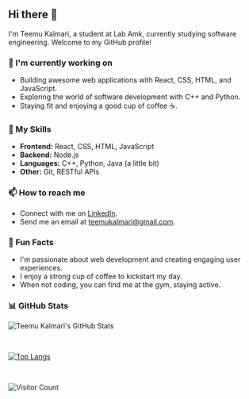 ## Hi there 👋

I'm Teemu Kalmari, a student at Lab Amk, currently studying software engineering. Welcome to my GitHub profile!

### 🌱 I'm currently working on

- Building awesome web applications with React, CSS, HTML, and JavaScript.
- Exploring the world of software development with C++ and Python.
- Staying fit and enjoying a good cup of coffee ☕.

### 💼 My Skills

- **Frontend:** React, CSS, HTML, JavaScript
- **Backend:** Node.js
- **Languages:** C++, Python, Java (a little bit)
- **Other:** Git, RESTful APIs

### 📫 How to reach me

- Connect with me on [LinkedIn](https://www.linkedin.com/in/teemu-kalmari-755469169/).
- Send me an email at [teemukalmari@gmail.com](mailto:teemukalmari@gmail.com).

### 🌟 Fun Facts

- I'm passionate about web development and creating engaging user experiences.
- I enjoy a strong cup of coffee to kickstart my day.
- When not coding, you can find me at the gym, staying active.

### 📊 GitHub Stats

![Teemu Kalmari's GitHub Stats](https://github-readme-stats.vercel.app/api?username=temez26&show_icons=true&count_private=true&theme=dark)

</br>

[![Top Langs](https://github-readme-stats.vercel.app/api/top-langs/?username=temez26&layout=compact&theme=dark)](https://github.com/anuraghazra/github-readme-stats)

</br>

![Visitor Count](https://profile-counter.glitch.me/temez26/count.svg)
